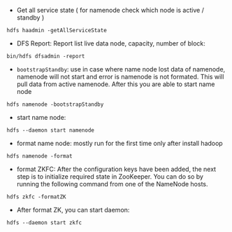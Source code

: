 - Get all service state ( for namenode check which node is active / standby )
```
hdfs haadmin -getAllServiceState
```

- DFS Report: Report list live data node, capacity, number of block:
```
bin/hdfs dfsadmin -report
```

- `bootstrapStandby`:  use in case where name node lost data of namenode, namenode will not start and error is namenode is not formated. 
This will pull data from active namenode.  After this you are able to start name node
```
hdfs namenode -bootstrapStandby
```

- start name node:
```
hdfs --daemon start namenode
```

- format name node: mostly run for the first time only after install hadoop
```
hdfs namenode -format
```

- format ZKFC: After the configuration keys have been added, the next step is to initialize required state in ZooKeeper. 
You can do so by running the following command from one of the NameNode hosts.
```
hdfs zkfc -formatZK
```

- After format ZK, you can start daemon:
```
hdfs --daemon start zkfc
```
